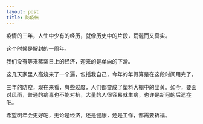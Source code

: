 ```yaml
---
layout: post
title: 防疫债
---
```


疫情的三年，人生中少有的经历，就像历史中的片段，荒诞而又真实。

这个时候是解封的一周年。

我们没有等来蒸蒸日上的经济，迎来的是单向的下滑。

这几天家里人高烧来了一个遍，包括我自己，今年的年假算是在这段时间用完了。

三年的防疫，现在来看，有些过度，人们都变成了塑料大棚中的韭黄。如今，要面对风雨，普通的病毒也不能对抗，大量的人很容易就生病，也许是新冠的后遗症吧。

希望明年会更好吧，无论是经济，还是健康，还是工作，都需要祈福。


